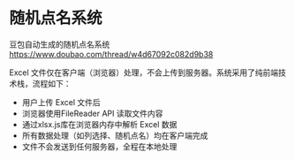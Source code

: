 # 随机点名系统

豆包自动生成的随机点名系统 https://www.doubao.com/thread/w4d67092c082d9b38

Excel 文件仅在客户端（浏览器）处理，不会上传到服务器。系统采用了纯前端技术栈，流程如下：

- 用户上传 Excel 文件后
- 浏览器使用FileReader API 读取文件内容
- 通过xlsx.js库在浏览器内存中解析 Excel 数据
- 所有数据处理（如列选择、随机点名）均在客户端完成
- 文件不会发送到任何服务器，全程在本地处理
